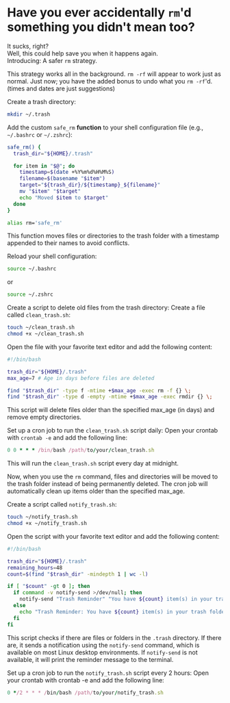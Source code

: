 # Have you ever accidentally `rm`'d something you didn't mean too?
It sucks, right? \
Well, this could help save you when it happens again. \
Introducing: A safer `rm` strategy.

This strategy works all in the background. `rm -rf` will appear to work just as normal. Just now; you have the added bonus to undo what you `rm -rf`'d. \
(times and dates are just suggestions)

Create a trash directory:

```bash
mkdir ~/.trash
```

Add the custom `safe_rm` **function** to your shell configuration file (e.g., `~/.bashrc` or `~/.zshrc`):

```bash
safe_rm() {
  trash_dir="${HOME}/.trash"

  for item in "$@"; do
    timestamp=$(date +%Y%m%d%H%M%S)
    filename=$(basename "$item")
    target="${trash_dir}/${timestamp}_${filename}"
    mv "$item" "$target"
    echo "Moved $item to $target"
  done
}

alias rm='safe_rm'
```

This function moves files or directories to the trash folder with a timestamp appended to their names to avoid conflicts.

Reload your shell configuration:

```bash
source ~/.bashrc
```

or

```bash
source ~/.zshrc
```

Create a script to delete old files from the trash directory:
Create a file called `clean_trash.sh`:

```bash
touch ~/clean_trash.sh
chmod +x ~/clean_trash.sh
```

Open the file with your favorite text editor and add the following content:

```bash
#!/bin/bash

trash_dir="${HOME}/.trash"
max_age=7 # Age in days before files are deleted

find "$trash_dir" -type f -mtime +$max_age -exec rm -f {} \;
find "$trash_dir" -type d -empty -mtime +$max_age -exec rmdir {} \;
```

This script will delete files older than the specified max_age (in days) and remove empty directories.

Set up a cron job to run the `clean_trash.sh` script daily:
Open your crontab with `crontab -e` and add the following line:

```ruby
0 0 * * * /bin/bash /path/to/your/clean_trash.sh
```

This will run the `clean_trash.sh` script every day at midnight.

Now, when you use the `rm` command, files and directories will be moved to the trash folder instead of being permanently deleted. The cron job will automatically clean up items older than the specified max_age.

Create a script called `notify_trash.sh`:

```bash
touch ~/notify_trash.sh
chmod +x ~/notify_trash.sh
```

Open the script with your favorite text editor and add the following content:

```bash
#!/bin/bash

trash_dir="${HOME}/.trash"
remaining_hours=48
count=$(find "$trash_dir" -mindepth 1 | wc -l)

if [ "$count" -gt 0 ]; then
  if command -v notify-send >/dev/null; then
    notify-send "Trash Reminder" "You have ${count} item(s) in your trash folder. You have ${remaining_hours} hours to restore them before they are permanently deleted."
  else
    echo "Trash Reminder: You have ${count} item(s) in your trash folder. You have ${remaining_hours} hours to restore them before they are permanently deleted."
  fi
fi
```

This script checks if there are files or folders in the `.trash` directory. If there are, it sends a notification using the `notify-send` command, which is available on most Linux desktop environments. If `notify-send` is not available, it will print the reminder message to the terminal.

Set up a cron job to run the `notify_trash.sh` script every 2 hours:
Open your crontab with crontab -e and add the following line:

```ruby
0 */2 * * * /bin/bash /path/to/your/notify_trash.sh
```
